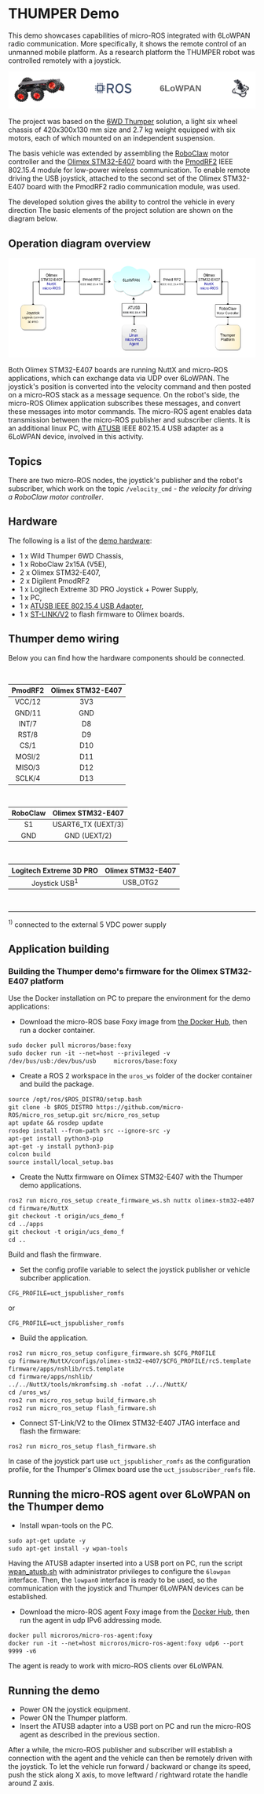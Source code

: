 # THUMPER Demo

This demo showcases capabilities of micro-ROS integrated with 6LoWPAN radio communication.
More specifically, it shows the remote control of an unmanned mobile platform.
As a research platform the THUMPER robot was controlled remotely with a joystick.

![tupec_intro](https://raw.githubusercontent.com/micro-ROS/micro-ROS_thumper_demo/foxy/images/thumper_intro.png)

The project was based on the [6WD Thumper](https://www.tme.eu/Document/3042ea29739d84f52c2c511fe0a15337/DAGU-RS003B75.pdf) solution, a light six wheel chassis of 420x300x130 mm size and 2.7 kg weight equipped with  six motors, each of which mounted on an independent suspension.

The basis vehicle was extended by assembling the [RoboClaw](https://osb.piap.pl/wiki/lib/exe/fetch.php?media=mech:fun:roboclaw_datasheet_2x15a.pdf)  motor controller and the [Olimex STM32-E407](https://www.olimex.com/Products/ARM/ST/STM32-E407/open-source-hardware) board with the [PmodRF2](https://reference.digilentinc.com/reference/pmod/pmodrf2/start) IEEE 802.15.4 module for low-power wireless communication.
To enable remote driving the USB joystick, attached to the second set of the Olimex STM32-E407 board with the PmodRF2 radio communication module, was used.

The developed solution gives the ability to control the vehicle in every direction
The basic elements of the project solution are shown on the diagram below.

## Operation diagram overview

![tupec_diagram](https://raw.githubusercontent.com/micro-ROS/micro-ROS_thumper_demo/foxy/images/thumper_dgr.png)

Both Olimex STM32-E407 boards are running NuttX and micro-ROS applications, which can exchange data via UDP over 6LoWPAN.
The joystick's position is converted into the velocity command and then posted on a micro-ROS stack as a message sequence.
On the robot's side, the micro-ROS Olimex application subscribes these messages, and convert these messages into motor commands.
The micro-ROS agent enables data transmission between the micro-ROS publisher and subscriber clients. It is an additional linux PC, with [ATUSB](http://shop.sysmocom.de/products/atusb) IEEE 802.15.4 USB adapter as a 6LoWPAN device, involved in this activity.


## Topics
There are two micro-ROS nodes, the joystick's publisher and the robot's subscriber, which work on the topic `/velocity_cmd` - *the velocity for driving a RoboClaw motor controller*.


## Hardware
The following is a list of the [demo hardware](https://github.com/micro-ROS/micro-ROS_thumper_demo/blob/foxy/doc/thumper_hardware.md):
- 1 x Wild Thumper 6WD Chassis,
- 1 x RoboClaw 2x15A (V5E),
- 2 x Olimex STM32-E407,
- 2 x Digilent PmodRF2
- 1 x Logitech Extreme 3D PRO Joystick + Power Supply,
- 1 x PC,
- 1 x [ATUSB IEEE 802.15.4 USB Adapter](http://shop.sysmocom.de/products/atusb),
- 1 x [ST-LINK/V2](https://www.st.com/en/development-tools/st-link-v2.html) to flash firmware to Olimex boards.

## Thumper demo wiring

Below you can find how the  hardware components should be connected.

<br>

|PmodRF2	 | Olimex STM32-E407 |
|:-----------:|:-----------:|
|VCC/12| 3V3|
|GND/11| GND|
|INT/7| D8|
|RST/8| D9|
|CS/1| D10|
|MOSI/2| D11|
|MISO/3| D12|
|SCLK/4| D13|

<br>

|RoboClaw | Olimex STM32-E407 |
|:-----------:|:-----------:|
|S1| USART6_TX (UEXT/3)|
|GND| GND (UEXT/2)|

<br>


|Logitech Extreme 3D PRO | Olimex STM32-E407 |
|:-----------:|:-----------:|
|Joystick USB<sup>1</sup>| USB_OTG2|


<br>

______


<sup>1)</sup> connected to the external 5 VDC power supply

## Application building
### Building the Thumper demo's firmware for the Olimex STM32-E407 platform

Use the Docker installation on PC to prepare the environment for the demo applications:
- Download the micro-ROS base Foxy image from  [the Docker Hub](https://hub.docker.com/), then run a docker container.

```
sudo docker pull microros/base:foxy
sudo docker run -it --net=host --privileged -v /dev/bus/usb:/dev/bus/usb     microros/base:foxy
```
- Create a ROS 2 workspace in the `uros_ws` folder of the docker container and build the package.

```
source /opt/ros/$ROS_DISTRO/setup.bash
git clone -b $ROS_DISTRO https://github.com/micro-ROS/micro_ros_setup.git src/micro_ros_setup
apt update && rosdep update
rosdep install --from-path src --ignore-src -y
apt-get install python3-pip
apt-get -y install python3-pip
colcon build
source install/local_setup.bas
```
- Create the Nuttx firmware on Olimex STM32-E407 with the Thumper demo applications.

```
ros2 run micro_ros_setup create_firmware_ws.sh nuttx olimex-stm32-e407
cd firmware/NuttX
git checkout -t origin/ucs_demo_f
cd ../apps
git checkout -t origin/ucs_demo_f
cd ..
```
Build and flash the firmware.
- Set the config profile variable to select the  joystick publisher or vehicle subcriber application.

```
CFG_PROFILE=uct_jspublisher_romfs
```
or

```
CFG_PROFILE=uct_jspublisher_romfs
```

- Build the application.

```
ros2 run micro_ros_setup configure_firmware.sh $CFG_PROFILE
cp firmware/NuttX/configs/olimex-stm32-e407/$CFG_PROFILE/rcS.template firmware/apps/nshlib/rcS.template
cd firmware/apps/nshlib/
../../NuttX/tools/mkromfsimg.sh -nofat ../../NuttX/
cd /uros_ws/
ros2 run micro_ros_setup build_firmware.sh
ros2 run micro_ros_setup flash_firmware.sh
```
- Connect ST-Link/V2 to  the Olimex STM32-E407 JTAG interface and flash the firmware:

```
ros2 run micro_ros_setup flash_firmware.sh
```




In case of the joystick part use `uct_jspublisher_romfs` as the configuration profile, for the Thumper's Olimex board use the  `uct_jssubscriber_romfs` file.



## Running the micro-ROS agent over 6LoWPAN on the Thumper demo

- Install wpan-tools on the PC.

```
sudo apt-get update -y
sudo apt-get install -y wpan-tools
```

Having the ATUSB adapter inserted into a USB port on PC, run the script [wpan_atusb.sh](https://raw.githubusercontent.com/micro-ROS/micro-ROS_thumper_demo/foxy/atusb/wpan_atusb_sh) with administrator privileges to configure the `6lowpan` interface.
Then, the `lowpan0` interface is ready to be used, so the  communication with the joystick and Thumper 6LoWPAN devices can be established.

- Download the micro-ROS agent Foxy image from  the [Docker Hub](https://hub.docker.com/), then run the agent in udp IPv6 addressing mode.

```
docker pull microros/micro-ros-agent:foxy
docker run -it --net=host microros/micro-ros-agent:foxy udp6 --port 9999 -v6
```

The agent is ready to work with micro-ROS clients over 6LoWPAN.

## Running the demo

- Power ON the joystick equipment.
- Power ON the Thumper platform.
- Insert the ATUSB adapter into a USB port on PC and run the micro-ROS agent as described in the previous section.


After a while, the micro-ROS publisher and subscriber will establish a connection with the agent and the vehicle can then be remotely driven with the joystick. To let the vehicle run forward / backward or change its speed, push the stick along X axis, to move leftward / rightward rotate the handle around Z axis.
